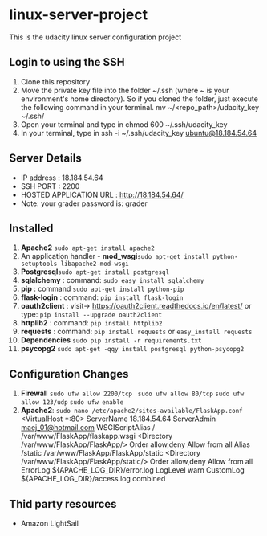 # linux-server-project
This is the udacity linux server configuration project

## Login to using the SSH
1. Clone this repository
2. Move the private key file into the folder ~/.ssh (where ~ is your environment's home directory). So if you cloned the folder, just execute the following command in your terminal. mv ~/<repo_path>/udacity_key ~/.ssh/
3. Open your terminal and type in chmod 600 ~/.ssh/udacity_key
4. In your terminal, type in ssh -i ~/.ssh/udacity_key ubuntu@18.184.54.64

## Server Details
- IP address : 18.184.54.64
- SSH PORT : 2200
- HOSTED APPLICATION URL : http://18.184.54.64/
- Note: your grader password is: grader

## Installed 
1. **Apache2** ```sudo apt-get install apache2```
2. An application handler - **mod_wsgi**```sudo apt-get install python-setuptools libapache2-mod-wsgi```
3. **Postgresql**```sudo apt-get install postgresql```
4. **sqlalchemy** : command: ```sudo easy_install sqlalchemy```
5. **pip** : command ```sudo apt-get install python-pip```
6. **flask-login** : command: ```pip install flask-login```
7. **oauth2client** : visit-> https://oauth2client.readthedocs.io/en/latest/ or type: ```pip install --upgrade oauth2client```
8. **httplib2** : command: ```pip install httplib2```
9. **requests** : command: ```pip install requests``` or ```easy_install requests```
10. **Dependencies** ```sudo pip install -r requirements.txt```
11. **psycopg2** ```sudo apt-get -qqy install postgresql python-psycopg2```

## Configuration Changes 
1. **Firewall**
    ```sudo ufw allow 2200/tcp ```
    ```sudo ufw allow 80/tcp```
    ```sudo ufw allow 123/udp```
    ```sudo ufw enable```
2. **Apache2**: ```sudo nano /etc/apache2/sites-available/FlaskApp.conf```
    <VirtualHost *:80>
        ServerName 18.184.54.64
        ServerAdmin maej_01@hotmail.com
        WSGIScriptAlias / /var/www/FlaskApp/flaskapp.wsgi
        <Directory /var/www/FlaskApp/FlaskApp/>
            Order allow,deny
            Allow from all
        </Directory>
        Alias /static /var/www/FlaskApp/FlaskApp/static
        <Directory /var/www/FlaskApp/FlaskApp/static/>
            Order allow,deny
            Allow from all
        </Directory>
        ErrorLog ${APACHE_LOG_DIR}/error.log
        LogLevel warn
        CustomLog ${APACHE_LOG_DIR}/access.log combined
    </VirtualHost>

## Thid party resources
- Amazon LightSail